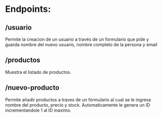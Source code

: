 # Endpoints:

## /usuario
  Permite la creacion de un usuario a través de un formulario que pide y guarda nombre del nuevo usuario, nombre completo de la persona y email

## /productos
  Muestra el listado de productos.

## /nuevo-producto
  Permite añadir productos a traves de un formulario al cual se le ingresa nombre del producto, precio y stock. Automaticamente le genera un ID incrementandole 1 al ID maximo.
